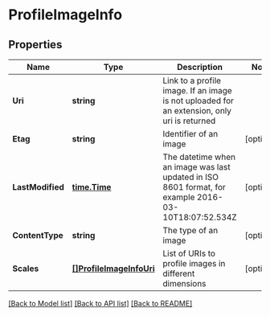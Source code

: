 # ProfileImageInfo

## Properties
Name | Type | Description | Notes
------------ | ------------- | ------------- | -------------
**Uri** | **string** | Link to a profile image. If an image is not uploaded for an extension, only uri is returned | 
**Etag** | **string** | Identifier of an image | [optional] 
**LastModified** | [**time.Time**](time.Time.md) | The datetime when an image was last updated in ISO 8601 format, for example 2016-03-10T18:07:52.534Z | [optional] 
**ContentType** | **string** | The type of an image | [optional] 
**Scales** | [**[]ProfileImageInfoUri**](ProfileImageInfoURI.md) | List of URIs to profile images in different dimensions | [optional] 

[[Back to Model list]](../README.md#documentation-for-models) [[Back to API list]](../README.md#documentation-for-api-endpoints) [[Back to README]](../README.md)


